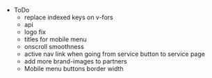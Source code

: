 * ToDo
    - replace indexed keys on v-fors
    - api
    - logo fix
    - titles for mobile menu
    - onscroll smoothness
    - active nav link when going from service button to service page
    - add more brand-images to partners
    - Mobile menu buttons border width